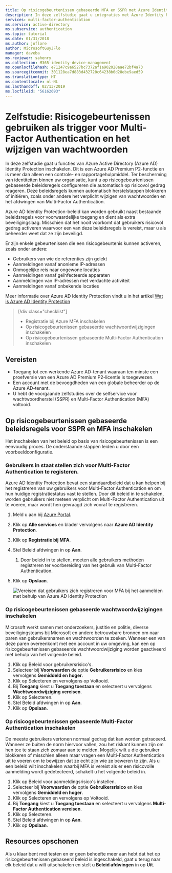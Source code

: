 ```yaml
---
title: Op risicogebeurtenissen gebaseerde MFA en SSPR met Azure Identity Protection
description: In deze zelfstudie gaat u integraties met Azure Identity Protection inschakelen voor Multi-Factor Authentication en de selfservice voor het opnieuw instellen van wachtwoorden, om de kansen op risicovol gedrag te verkleinen.
services: multi-factor-authentication
ms.service: active-directory
ms.subservice: authentication
ms.topic: tutorial
ms.date: 01/31/2018
ms.author: joflore
author: MicrosoftGuyJFlo
manager: daveba
ms.reviewer: sahenry
ms.collection: M365-identity-device-management
ms.openlocfilehash: e71247c9a6527bc7372af1a902028aae72bf4a73
ms.sourcegitcommit: 301128ea7d883d432720c64238b0d28ebe9aed59
ms.translationtype: HT
ms.contentlocale: nl-NL
ms.lasthandoff: 02/13/2019
ms.locfileid: "56162693"
---
```

# <a name="tutorial-use-risk-events-to-trigger-multi-factor-authentication-and-password-changes"></a>Zelfstudie: Risicogebeurtenissen gebruiken als trigger voor Multi-Factor Authentication en het wijzigen van wachtwoorden

In deze zelfstudie gaat u functies van Azure Active Directory (Azure AD) Identity Protection inschakelen. Dit is een Azure AD Premium P2-functie en is meer dan alleen een controle- en rapportagehulpmiddel. Ter bescherming van identiteiten binnen uw organisatie, kunt u op risicogebeurtenissen gebaseerde beleidsregels configureren die automatisch op risicovol gedrag reageren. Deze beleidsregels kunnen automatisch herstelstappen blokkeren of initiëren, zoals onder andere het verplicht wijzigen van wachtwoorden en het afdwingen van Multi-Factor Authentication.

Azure AD Identity Protection-beleid kan worden gebruikt naast bestaande beleidsregels voor voorwaardelijke toegang en dient als extra beveiligingslaag. Misschien dat het nooit voorkomt dat gebruikers risicovol gedrag activeren waarvoor een van deze beleidsregels is vereist, maar u als beheerder weet dat ze zijn beveiligd.

Er zijn enkele gebeurtenissen die een risicogebeurtenis kunnen activeren, zoals onder andere:

* Gebruikers van wie de referenties zijn gelekt
* Aanmeldingen vanaf anonieme IP-adressen
* Onmogelijke reis naar ongewone locaties
* Aanmeldingen vanaf geïnfecteerde apparaten
* Aanmeldingen van IP-adressen met verdachte activiteit
* Aanmeldingen vanaf onbekende locaties

Meer informatie over Azure AD Identity Protection vindt u in het artikel [Wat is Azure AD Identity Protection](../active-directory-identityprotection.md)

> [!div class="checklist"]
> * Registratie bij Azure MFA inschakelen
> * Op risicogebeurtenissen gebaseerde wachtwoordwijzigingen inschakelen
> * Op risicogebeurtenissen gebaseerde Multi-Factor Authentication inschakelen

## <a name="prerequisites"></a>Vereisten

* Toegang tot een werkende Azure AD-tenant waaraan ten minste een proefversie van een Azure AD Premium P2-licentie is toegewezen.
* Een account met de bevoegdheden van een globale beheerder op de Azure AD-tenant.
* U hebt de voorgaande zelfstudies over de selfservice voor wachtwoordherstel (SSPR) en Multi-Factor Authentication (MFA) voltooid.

## <a name="enable-risk-based-policies-for-sspr-and-mfa"></a>Op risicogebeurtenissen gebaseerde beleidsregels voor SSPR en MFA inschakelen

Het inschakelen van het beleid op basis van risicogebeurtenissen is een eenvoudig proces. De onderstaande stappen leiden u door een voorbeeldconfiguratie.

### <a name="enable-users-to-register-for-multi-factor-authentication"></a>Gebruikers in staat stellen zich voor Multi-Factor Authentication te registeren.

Azure AD Identity Protection bevat een standaardbeleid dat u kan helpen bij het registreren van uw gebruikers voor Multi-Factor Authentication en om hun huidige registratiestatus vast te stellen. Door dit beleid in te schakelen, worden gebruikers niet meteen verplicht om Multi-Factor Authentication uit te voeren, maar wordt hen gevraagd zich vooraf te registreren.

1. Meld u aan bij [Azure Portal](https://portal.azure.com).
1. Klik op **Alle services** en blader vervolgens naar **Azure AD Identity Protection**.
1. Klik op **Registratie bij MFA**.
1. Stel Beleid afdwingen in op **Aan**.
   1. Door beleid in te stellen, moeten alle gebruikers methoden registreren ter voorbereiding van het gebruik van Multi-Factor Authentication.
1. Klik op **Opslaan**.

   ![Vereisen dat gebruikers zich registreren voor MFA bij het aanmelden met behulp van Azure AD Identity Protection](./media/tutorial-risk-based-sspr-mfa/risk-based-require-mfa-registration.png)

### <a name="enable-risk-based-password-changes"></a>Op risicogebeurtenissen gebaseerde wachtwoordwijzigingen inschakelen

Microsoft werkt samen met onderzoekers, justitie en politie, diverse beveiligingsteams bij Microsoft en andere betrouwbare bronnen om naar paren van gebruikersnamen en wachtwoorden te zoeken. Wanneer een van deze paren overeenkomt met een account in uw omgeving, kan een op risicogebeurtenissen gebaseerde wachtwoordwijziging worden geactiveerd met behulp van het volgende beleid.

1. Klik op Beleid voor gebruikersrisico's.
1. Selecteer bij **Voorwaarden** de optie **Gebruikersrisico** en kies vervolgens **Gemiddeld en hoger**.
1. Klik op Selecteren en vervolgens op Voltooid.
1. Bij **Toegang** kiest u **Toegang toestaan** en selecteert u vervolgens **Wachtwoordwijziging vereisen**.
1. Klik op Selecteren.
1. Stel Beleid afdwingen in op **Aan**.
1. Klik op **Opslaan**.

### <a name="enable-risk-based-multi-factor-authentication"></a>Op risicogebeurtenissen gebaseerde Multi-Factor Authentication inschakelen

De meeste gebruikers vertonen normaal gedrag dat kan worden getraceerd. Wanneer ze buiten de norm hiervoor vallen, zou het riskant kunnen zijn om hen toe te staan zich zomaar aan te melden. Mogelijk wilt u die gebruiker blokkeren of misschien alleen maar vragen een Multi-Factor Authentication uit te voeren om te bewijzen dat ze echt zijn wie ze beweren te zijn. Als u een beleid wilt inschakelen waarbij MFA is vereist als er een risicovolle aanmelding wordt gedetecteerd, schakelt u het volgende beleid in.

1. Klik op Beleid voor aanmeldingsrisico's instellen.
1. Selecteer bij **Voorwaarden** de optie **Gebruikersrisico** en kies vervolgens **Gemiddeld en hoger**.
1. Klik op Selecteren en vervolgens op Voltooid.
1. Bij **Toegang** kiest u **Toegang toestaan** en selecteert u vervolgens **Multi-Factor Authentication vereisen**.
1. Klik op Selecteren.
1. Stel Beleid afdwingen in op **Aan**.
1. Klik op **Opslaan**.

## <a name="clean-up-resources"></a>Resources opschonen

Als u klaar bent met testen en er geen behoefte meer aan hebt dat het op risicogebeurtenissen gebaseerd beleid is ingeschakeld, gaat u terug naar elk beleid dat u wilt uitschakelen en stelt u **Beleid afdwingen** in op **Uit**.

